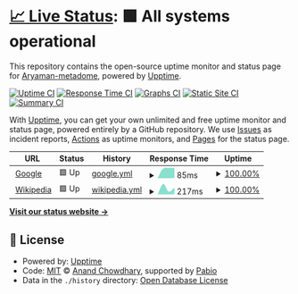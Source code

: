 # [📈 Live Status](https://Aryaman-metadome.github.io/vsa-ai): <!--live status--> **🟩 All systems operational**

This repository contains the open-source uptime monitor and status page for [Aryaman-metadome](https://Aryaman-metadome.github.io/vsa-ai), powered by [Upptime](https://github.com/upptime/upptime).

[![Uptime CI](https://github.com/Aryaman-metadome/vsa-ai/workflows/Uptime%20CI/badge.svg)](https://github.com/Aryaman-metadome/vsa-ai/actions?query=workflow%3A%22Uptime+CI%22)
[![Response Time CI](https://github.com/Aryaman-metadome/vsa-ai/workflows/Response%20Time%20CI/badge.svg)](https://github.com/Aryaman-metadome/vsa-ai/actions?query=workflow%3A%22Response+Time+CI%22)
[![Graphs CI](https://github.com/Aryaman-metadome/vsa-ai/workflows/Graphs%20CI/badge.svg)](https://github.com/Aryaman-metadome/vsa-ai/actions?query=workflow%3A%22Graphs+CI%22)
[![Static Site CI](https://github.com/Aryaman-metadome/vsa-ai/workflows/Static%20Site%20CI/badge.svg)](https://github.com/Aryaman-metadome/vsa-ai/actions?query=workflow%3A%22Static+Site+CI%22)
[![Summary CI](https://github.com/Aryaman-metadome/vsa-ai/workflows/Summary%20CI/badge.svg)](https://github.com/Aryaman-metadome/vsa-ai/actions?query=workflow%3A%22Summary+CI%22)

With [Upptime](https://upptime.js.org), you can get your own unlimited and free uptime monitor and status page, powered entirely by a GitHub repository. We use [Issues](https://github.com/Aryaman-metadome/vsa-ai/issues) as incident reports, [Actions](https://github.com/Aryaman-metadome/vsa-ai/actions) as uptime monitors, and [Pages](https://Aryaman-metadome.github.io/vsa-ai) for the status page.

<!--start: status pages-->
<!-- This summary is generated by Upptime (https://github.com/upptime/upptime) -->
<!-- Do not edit this manually, your changes will be overwritten -->
<!-- prettier-ignore -->
| URL | Status | History | Response Time | Uptime |
| --- | ------ | ------- | ------------- | ------ |
| <img alt="" src="https://icons.duckduckgo.com/ip3/www.google.com.ico" height="13"> [Google](https://www.google.com) | 🟩 Up | [google.yml](https://github.com/Aryaman-metadome/test/commits/HEAD/history/google.yml) | <details><summary><img alt="Response time graph" src="./graphs/google/response-time-week.png" height="20"> 85ms</summary><br><a href="https://Aryaman-metadome.github.io/test/history/google"><img alt="Response time 85" src="https://img.shields.io/endpoint?url=https%3A%2F%2Fraw.githubusercontent.com%2FAryaman-metadome%2Ftest%2FHEAD%2Fapi%2Fgoogle%2Fresponse-time.json"></a><br><a href="https://Aryaman-metadome.github.io/test/history/google"><img alt="24-hour response time 85" src="https://img.shields.io/endpoint?url=https%3A%2F%2Fraw.githubusercontent.com%2FAryaman-metadome%2Ftest%2FHEAD%2Fapi%2Fgoogle%2Fresponse-time-day.json"></a><br><a href="https://Aryaman-metadome.github.io/test/history/google"><img alt="7-day response time 85" src="https://img.shields.io/endpoint?url=https%3A%2F%2Fraw.githubusercontent.com%2FAryaman-metadome%2Ftest%2FHEAD%2Fapi%2Fgoogle%2Fresponse-time-week.json"></a><br><a href="https://Aryaman-metadome.github.io/test/history/google"><img alt="30-day response time 85" src="https://img.shields.io/endpoint?url=https%3A%2F%2Fraw.githubusercontent.com%2FAryaman-metadome%2Ftest%2FHEAD%2Fapi%2Fgoogle%2Fresponse-time-month.json"></a><br><a href="https://Aryaman-metadome.github.io/test/history/google"><img alt="1-year response time 85" src="https://img.shields.io/endpoint?url=https%3A%2F%2Fraw.githubusercontent.com%2FAryaman-metadome%2Ftest%2FHEAD%2Fapi%2Fgoogle%2Fresponse-time-year.json"></a></details> | <details><summary><a href="https://Aryaman-metadome.github.io/test/history/google">100.00%</a></summary><a href="https://Aryaman-metadome.github.io/test/history/google"><img alt="All-time uptime 100.00%" src="https://img.shields.io/endpoint?url=https%3A%2F%2Fraw.githubusercontent.com%2FAryaman-metadome%2Ftest%2FHEAD%2Fapi%2Fgoogle%2Fuptime.json"></a><br><a href="https://Aryaman-metadome.github.io/test/history/google"><img alt="24-hour uptime 100.00%" src="https://img.shields.io/endpoint?url=https%3A%2F%2Fraw.githubusercontent.com%2FAryaman-metadome%2Ftest%2FHEAD%2Fapi%2Fgoogle%2Fuptime-day.json"></a><br><a href="https://Aryaman-metadome.github.io/test/history/google"><img alt="7-day uptime 100.00%" src="https://img.shields.io/endpoint?url=https%3A%2F%2Fraw.githubusercontent.com%2FAryaman-metadome%2Ftest%2FHEAD%2Fapi%2Fgoogle%2Fuptime-week.json"></a><br><a href="https://Aryaman-metadome.github.io/test/history/google"><img alt="30-day uptime 100.00%" src="https://img.shields.io/endpoint?url=https%3A%2F%2Fraw.githubusercontent.com%2FAryaman-metadome%2Ftest%2FHEAD%2Fapi%2Fgoogle%2Fuptime-month.json"></a><br><a href="https://Aryaman-metadome.github.io/test/history/google"><img alt="1-year uptime 100.00%" src="https://img.shields.io/endpoint?url=https%3A%2F%2Fraw.githubusercontent.com%2FAryaman-metadome%2Ftest%2FHEAD%2Fapi%2Fgoogle%2Fuptime-year.json"></a></details>
| <img alt="" src="https://icons.duckduckgo.com/ip3/en.wikipedia.org.ico" height="13"> [Wikipedia](https://en.wikipedia.org) | 🟩 Up | [wikipedia.yml](https://github.com/Aryaman-metadome/test/commits/HEAD/history/wikipedia.yml) | <details><summary><img alt="Response time graph" src="./graphs/wikipedia/response-time-week.png" height="20"> 217ms</summary><br><a href="https://Aryaman-metadome.github.io/test/history/wikipedia"><img alt="Response time 217" src="https://img.shields.io/endpoint?url=https%3A%2F%2Fraw.githubusercontent.com%2FAryaman-metadome%2Ftest%2FHEAD%2Fapi%2Fwikipedia%2Fresponse-time.json"></a><br><a href="https://Aryaman-metadome.github.io/test/history/wikipedia"><img alt="24-hour response time 217" src="https://img.shields.io/endpoint?url=https%3A%2F%2Fraw.githubusercontent.com%2FAryaman-metadome%2Ftest%2FHEAD%2Fapi%2Fwikipedia%2Fresponse-time-day.json"></a><br><a href="https://Aryaman-metadome.github.io/test/history/wikipedia"><img alt="7-day response time 217" src="https://img.shields.io/endpoint?url=https%3A%2F%2Fraw.githubusercontent.com%2FAryaman-metadome%2Ftest%2FHEAD%2Fapi%2Fwikipedia%2Fresponse-time-week.json"></a><br><a href="https://Aryaman-metadome.github.io/test/history/wikipedia"><img alt="30-day response time 217" src="https://img.shields.io/endpoint?url=https%3A%2F%2Fraw.githubusercontent.com%2FAryaman-metadome%2Ftest%2FHEAD%2Fapi%2Fwikipedia%2Fresponse-time-month.json"></a><br><a href="https://Aryaman-metadome.github.io/test/history/wikipedia"><img alt="1-year response time 217" src="https://img.shields.io/endpoint?url=https%3A%2F%2Fraw.githubusercontent.com%2FAryaman-metadome%2Ftest%2FHEAD%2Fapi%2Fwikipedia%2Fresponse-time-year.json"></a></details> | <details><summary><a href="https://Aryaman-metadome.github.io/test/history/wikipedia">100.00%</a></summary><a href="https://Aryaman-metadome.github.io/test/history/wikipedia"><img alt="All-time uptime 100.00%" src="https://img.shields.io/endpoint?url=https%3A%2F%2Fraw.githubusercontent.com%2FAryaman-metadome%2Ftest%2FHEAD%2Fapi%2Fwikipedia%2Fuptime.json"></a><br><a href="https://Aryaman-metadome.github.io/test/history/wikipedia"><img alt="24-hour uptime 100.00%" src="https://img.shields.io/endpoint?url=https%3A%2F%2Fraw.githubusercontent.com%2FAryaman-metadome%2Ftest%2FHEAD%2Fapi%2Fwikipedia%2Fuptime-day.json"></a><br><a href="https://Aryaman-metadome.github.io/test/history/wikipedia"><img alt="7-day uptime 100.00%" src="https://img.shields.io/endpoint?url=https%3A%2F%2Fraw.githubusercontent.com%2FAryaman-metadome%2Ftest%2FHEAD%2Fapi%2Fwikipedia%2Fuptime-week.json"></a><br><a href="https://Aryaman-metadome.github.io/test/history/wikipedia"><img alt="30-day uptime 100.00%" src="https://img.shields.io/endpoint?url=https%3A%2F%2Fraw.githubusercontent.com%2FAryaman-metadome%2Ftest%2FHEAD%2Fapi%2Fwikipedia%2Fuptime-month.json"></a><br><a href="https://Aryaman-metadome.github.io/test/history/wikipedia"><img alt="1-year uptime 100.00%" src="https://img.shields.io/endpoint?url=https%3A%2F%2Fraw.githubusercontent.com%2FAryaman-metadome%2Ftest%2FHEAD%2Fapi%2Fwikipedia%2Fuptime-year.json"></a></details>

<!--end: status pages-->

[**Visit our status website →**](https://Aryaman-metadome.github.io/vsa-ai)

## 📄 License

- Powered by: [Upptime](https://github.com/upptime/upptime)
- Code: [MIT](./LICENSE) © [Anand Chowdhary](https://anandchowdhary.com), supported by [Pabio](https://pabio.com)
- Data in the `./history` directory: [Open Database License](https://opendatacommons.org/licenses/odbl/1-0/)

